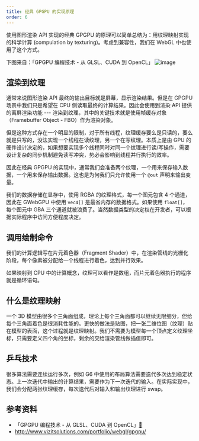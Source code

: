 ```yaml
---
title: 经典 GPGPU 的实现原理
order: 6
---
```


使用图形渲染 API 实现的经典 GPGPU 的原理可以简单总结为：用纹理映射实现的科学计算 (compulation by texturing)。考虑到兼容性，我们在 WebGL 中也使用了这个方式。

下图来自：「GPGPU 编程技术 - 从 GLSL、CUDA 到 OpenCL」 ![image](https://user-images.githubusercontent.com/3608471/84491693-83f46700-acd7-11ea-8d5a-15edb3285e75.png)

## 渲染到纹理

通常来说图形渲染 API 最终的输出目标就是屏幕，显示渲染结果。但是在 GPGPU 场景中我们只是希望在 CPU 侧读取最终的计算结果。因此会使用到渲染 API 提供的离屏渲染功能 --- 渲染到纹理，其中的关键技术就是使用帧缓存对象（Framebuffer Object - FBO）作为渲染对象。

但是这种方式存在一个明显的限制，对于所有线程，纹理缓存要么是只读的，要么就是只写的，没法实现一个线程在读纹理，另一个在写纹理。本质上是由 GPU 的硬件设计决定的，如果想要实现多个线程同时对同一个纹理进行读/写操作，需要设计复杂的同步机制避免读写冲突，势必会影响到线程并行执行的效率。

因此在经典 GPGPU 的实现中，通常我们会准备两个纹理，一个用来保存输入数据，一个用来保存输出数据。这也是为何我们只允许使用一个 `@out` 声明来输出变量。

我们的数据存储在显存中，使用 RGBA 的纹理格式，每一个图元包含 4 个通道，因此在 GWebGPU 中使用 `vec4[]` 是最省内存的数据格式。如果使用 `float[]`，每个图元中 GBA 三个通道就被浪费了。当然数据类型的决定权在开发者，可以根据实际程序中访问方便程度决定。

## 调用绘制命令

我们的计算逻辑写在片元着色器（Fragment Shader）中，在渲染管线的光栅化阶段，每个像素被分配给一个线程进行着色，达到并行效果。

如果映射到 CPU 中的计算概念，纹理可以看作是数组，而片元着色器执行的程序就是循环语句。

## 什么是纹理映射

一个 3D 模型由很多个三角面组成，理论上每个三角面都可以继续无限细分，但给每个三角面着色是很消耗性能的。更快的做法是贴图，把一张二维位图（纹理）贴在模型的表面，这个过程就是纹理映射。我们不需要为模型每一个顶点定义纹理坐标，只需要定义四个角的坐标，剩余的交给渲染管线做插值即可。

## 乒乓技术

很多算法需要连续运行多次，例如 G6 中使用的布局算法需要迭代多次达到稳定状态。上一次迭代中输出的计算结果，需要作为下一次迭代的输入。在实际实现中，我们会分配两张纹理缓存，每次迭代后对输入和输出纹理进行 swap。

## 参考资料

- 「GPGPU 编程技术 - 从 GLSL、CUDA 到 OpenCL」[🔗](https://book.douban.com/subject/6538230/)
- <http://www.vizitsolutions.com/portfolio/webgl/gpgpu/>

